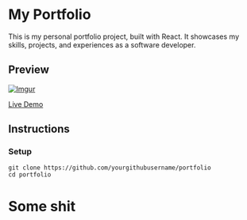 # My Portfolio

This is my personal portfolio project, built with React. It showcases my skills, projects, and experiences as a software developer.

## Preview

[![Imgur](https://imgur.com/FwDMNEM.gif)](https://yourgithubusername.github.io/portfolio)

[Live Demo](https://yourgithubusername.github.io/portfolio)

## Instructions

### Setup

```shell
git clone https://github.com/yourgithubusername/portfolio
cd portfolio
```
# Some shit